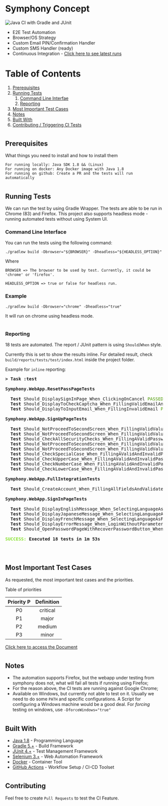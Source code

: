 # Symphony Concept

![Java CI with Gradle and JUnit](https://github.com/KelvinKSPS/symphony-concept/workflows/Java%20CI%20with%20Gradle%20and%20JUnit/badge.svg?branch=master)



* E2E Test Automation
* Browser/OS Strategy
* Custom Email PIN/Confirmation Handler
* Custom SMS Handler (ready)
* Continuous Integration - [Click here to see latest runs](https://github.com/KelvinKSPS/symphony-concept/workflows/)

#

# Table of Contents

1. [Prerequisites](#prerequisites)
2. [Running Tests](#running-tests)
    1. [Command Line Interfae](#command-line-interface)
    2. [Reporting](#reporting)
3. [Most Important Test Cases](#most-important-test-cases)
4. [Notes](#notes)
5. [Built With](#built-with)
6. [Contributing / Triggering CI Tests](#contributing)

# 
## Prerequisites

What things you need to install and how to install them

```
For running locally: Java SDK 1.8 && (Linux)
For running on docker: Any Docker image with Java 1.8
For running on github: Create a PR and the tests will run automatically
```

#

## Running Tests

We can run the test by using Gradle Wrapper. The tests are able to be run in Chrome (83) and Firefox. This project also supports headless mode - running automated tests without using System UI.

### Command Line Interface

You can run the tests using the following command:

```
./gradlew build -Dbrowser="${BROWSER}" -Dheadless="${HEADLESS_OPTION}"
```

Where

```
BROWSER => The browser to be used by test. Currently, it could be 'chrome' or 'firefox'.

HEADLESS_OPTION => true or false for headless run.
```

### Example


```
./gradlew build -Dbrowser="chrome" -Dheadless="true"
```

It will run on chrome using headless mode.


#
### Reporting

18 tests are automated. The report / JUnit pattern is using `Should`/`When` style.

Currently this is set to show the results inline.
For detailed result, check `build/reports/tests/test/index.html` inside the project folder.

Example for `inline` reporting:

<pre><b>&gt; Task :test</b>

<b>Symphony.WebApp.ResetPassPageTests</b>

<b>  Test </b>Should_DisplaySignInPage_When_ClickingOnCancel<font color="#4E9A06"> PASSED</font><font color="#CC0000"> (4.2s)</font>
<b>  Test </b>Should_DisplayToCheckCaptcha_When_FillingValidEmailAndConfirming<font color="#4E9A06"> PASSED</font><font color="#CC0000"> (4.9s)</font>
<b>  Test </b>Should_DisplayToInputEmail_When_FillingInvalidEmail<font color="#4E9A06"> PASSED</font><font color="#CC0000"> (2.8s)</font>

<b>Symphony.WebApp.SignUpPageTests</b>

<b>  Test </b>Should_NotProceedToSecondScreen_When_FillingValidValuesAndInvalidEmail<font color="#4E9A06"> PASSED</font><font color="#CC0000"> (5.9s)</font>
<b>  Test </b>Should_NotProceedToSecondScreen_When_FillingValidValuesAndInvalidPassword<font color="#4E9A06"> PASSED</font><font color="#CC0000"> (3.4s)</font>
<b>  Test </b>Should_CheckAllSecurityChecks_When_FillingAValidPassword<font color="#4E9A06"> PASSED</font><font color="#CC0000"> (5.2s)</font>
<b>  Test </b>Should_NotProceedToSecondScreen_When_FillingValidValuesAndInvalidLastName<font color="#4E9A06"> PASSED</font><font color="#CC0000"> (5.5s)</font>
<b>  Test </b>Should_NotProceedToSecondScreen_When_FillingValidValuesAndInvalidFirstName<font color="#4E9A06"> PASSED</font><font color="#CC0000"> (3.9s)</font>
<b>  Test </b>Should_CheckSpecialCase_When_FillingAValidAndInvalidPassword<font color="#4E9A06"> PASSED</font><font color="#CC0000"> (3.2s)</font>
<b>  Test </b>Should_CheckUpperCase_When_FillingAValidAndInvalidPassword<font color="#4E9A06"> PASSED</font><font color="#CC0000"> (3.3s)</font>
<b>  Test </b>Should_CheckNumberCase_When_FillingAValidAndInvalidPassword<font color="#4E9A06"> PASSED</font><font color="#CC0000"> (3.3s)</font>
<b>  Test </b>Should_CheckLowerCase_When_FillingAValidAndInvalidPassword<font color="#4E9A06"> PASSED</font><font color="#CC0000"> (5s)</font>

<b>Symphony.WebApp.FullIntegrationTests</b>

<b>  Test </b>Should_CreateAccount_When_FillingAllFieldsAndValidateEmailAndSMS<font color="#4E9A06"> PASSED</font><font color="#CC0000"> (43.2s)</font>

<b>Symphony.WebApp.SignInPageTests</b>

<b>  Test </b>Should_DisplayEnglishMessage_When_SelectingLanguageAsEnglishAfterItWasFrench<font color="#4E9A06"> PASSED</font><font color="#CC0000"> (3.3s)</font>
<b>  Test </b>Should_DisplayJapaneseMessage_When_SelectingLanguageAsJapanese<font color="#4E9A06"> PASSED</font><font color="#CC0000"> (4.8s)</font>
<b>  Test </b>Should_DisplayFrenchMessage_When_SelectingLanguageAsFrench<font color="#4E9A06"> PASSED</font><font color="#CC0000"> (4.8s)</font>
<b>  Test </b>Should_DisplayErrorMessage_When_LoginWithoutParameters<font color="#4E9A06"> PASSED</font><font color="#CC0000"> (2.7s)</font>
<b>  Test </b>Should_OpenPasswordPageWithRecoverPasswordButton_When_ClickingPasswordLink<font color="#4E9A06"> PASSED</font><font color="#CC0000"> (2.7s)</font>

<font color="#8AE234"><b>SUCCESS: </b></font><b>Executed 18 tests in 1m 53s</b>


</pre>
#

## Most Important Test Cases

As requested, the most important test cases and the priorities.

Table of priorities

| Priority P    |  Definition|
| :-------------: |:-------------:| 
| P0            | critical      | 
| P1            | major         | 
| P2            | medium        | 
| P3            | minor        | 


[Click here to access the Document](https://docs.google.com/spreadsheets/d/1n6v_yfHQ5lDrcMHfSU6pgaccQP3cBnX0ZOf6QnaLjNU/edit?usp=sharing)

#
## Notes

* The automation supports Firefox, but the webapp under testing from symphony does not, what will fail all tests if running using Firefox;
* For the reason above, the CI tests are running against Google Chrome;
* Available on Windows, but currently not able to test on it. Usually we need to do some `PATH` and specific configurations. A Script for configuring a Windows machine would be a good deal. For *forcing* testing on windows, use `-DforceWindows="true"`
 
#
## Built With

* [Java 1.8](www.java.com) - Programming Language
* [Gradle 5.+](gradle.org) - Build Framework
* [JUnit 4.+](junit.org) - Test Management Framework
* [Selenium 3.+](selenium.dev) - Web Automation Framework
* [Docker](docker.com) - Container Tool
* [GitHub Actions](github.com/features/actions) - Workflow Setup / CI-CD Toolset

#
## Contributing

Feel free to create `Pull Requests` to test the CI Feature.
